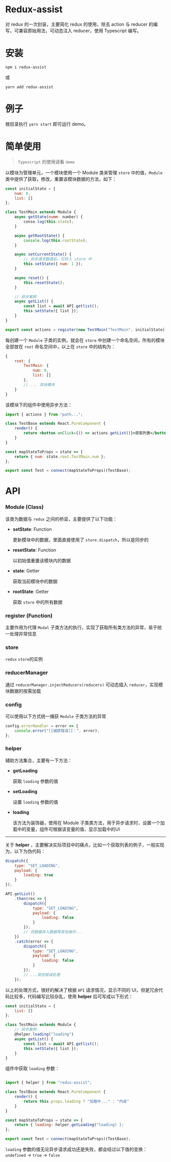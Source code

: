 # Redux-assist

对 redux 的一次封装，主要简化 redux 的使用，除去 action 与 reducer 的编写，可兼容原始用法，可动态注入 reducer，使用 Typescript 编写。

# 安装

```
npm i redux-assist

```

或

```
yarn add redux-assist

```

# 例子

根目录执行 `yarn start` 即可运行 demo。

# 简单使用

> `Typescript` 的使用请看 `demo`

以模块为管理单元，一个模块使用一个 Module 类来管理 `store` 中的值，`Module` 类中提供了获取，修改，重置该模块数据的方法，如下：

```js
const initialState = {
    num: 0,
    list: []
};

class TestMain extends Module {
    async getState(numm: number) {
        conso.log(this.state);
    }

    async getRootState() {
        console.log(this.rootState);
    }

    async setCurrentState() {
        // 异步请求数据后，可存入 store 中
        this.setState({ num: 1 });
    }

    async reset() {
        this.resetState();
    }

    // 异步案例
    async getList() {
        const list = await API.getlist();
        this.setState({ list });
    }
}

export const actions = register(new TestMain("TestMain", initialState));
```

每创建一个 `Module` 子类的实例，就会在 `store` 中创建一个命名空间，所有的模块全部放在 `root` 命名空间中，以上在 `store` 中的结构为：

```js
{
	root: {
		TestMain: {
			num: 0,
			list: []
		},
		// ... 其他模块
	}
}

```

该模块下的组件中使用异步方法：

```jsx
import { actions } from "path...";

class TestBase extends React.PureComponent {
    render() {
        return <button onClick={() => actions.getList()}>获取列表</button>;
    }
}

const mapStateToProps = state => {
    return { num: state.root.TestMain.num };
};

export const Test = connect(mapStateToProps)(TestBase);
```

# API

### Module (Class)

该类为数据与 `redux` 之间的桥梁，主要提供了以下功能：

- 	**setState**: Function

	更新模块中的数据，里面直接使用了 `store.dispatch`，所以是同步的
    
-   **resetState**: Function

    以初始值重置该模块内的数据

-   **state**: Getter

  	获取当前模块中的数据

-   **rootState**: Getter

    获取 `store` 中的所有数据

### register (Function)

主要作用为代理 `Modal` 子类方法的执行，实现了获取所有类方法的异常，易于统一处理异常信息

### store

`redux` `store`的实例

### reducerManager

通过 `reducerManager.injectReducers(reducers)` 可动态插入 `reducer`，实现模块数据的按需加载

### config

可以使用以下方式统一捕获 `Module` 子类方法的异常

```js
config.errorHandler = error => {
    console.error("[[捕获错误]]：", error);
};
```

### helper

辅助方法集合，主要有一下方法：

-   **getLoading**

    获取 `loading` 参数的值

-   **setLoading**

    设置 `loading` 参数的值

-   **loading**

    该方法为装饰器，使用在 Module 子类类方法，用于异步请求时，设置一个加载中的变量，组件可根据该变量的值，显示加载中的UI

---

关于 **helper** ，主要解决实际项目中的痛点，比如一个获取列表的例子，一般实现为，以下为伪代码：

```js
dispatch({
    type: "SET_LOADING",
    payload: {
        loading: true
    }
});

API.getList()
    .then(res => {
        dispatch({
            type: "SET_LOADING",
            payload: {
                loading: false
            }
        });
        // 将数据存入数据等其他操作...
    })
    .catch(error => {
        dispatch({
            type: "SET_LOADING",
            payload: {
                loading: false
            }
        });
        // ...其他错误处理
    });
```

以上的处理方式，很好的解决了根据 `API` 请求情况，显示不同的 UI，但是冗余代码比较多，代码编写比较杂乱，使用 **helper** 后可写成以下形式：

```js
const initialState = {
    list: []
};

class TestMain extends Module {
    // 异步案例
    @helper.loading("loading")
    async getList() {
        const list = await API.getlist();
        this.setState({ list });
    }
}
```

组件中获取 `loading` 参数：

```js

import { helper } from "redux-assist";

class TestBase extends React.PureComponent {
    render() {
        return this.props.loading ? "加载中..." : "内容"
    }
}

const mapStateToProps = state => {
    return { loading: helper.getLoading("loading) };
};

export const Test = connect(mapStateToProps)(TestBase);

```

`loading` 参数的值无论异步请求成功还是失败，都会经过以下值的变换：`undefined` -> `true` -> `false`
